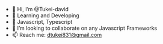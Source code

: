 - 👋 Hi, I’m @Tukei-david
- 👀 Learning and Developing
- 🌱 Javascript, Typescript
- 💞️ I’m looking to collaborate on any Javascript Frameworks
- 📫 Reach me: dtukei831@gmail.com
